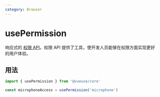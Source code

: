 ```yaml
---
category: Browser
---
```


# usePermission

响应式的 [权限 API](https://developer.mozilla.org/en-US/docs/Web/API/Permissions_API)。权限 API 提供了工具，使开发人员能够在权限方面实现更好的用户体验。

## 用法

```js
import { usePermission } from '@vueuse/core'

const microphoneAccess = usePermission('microphone')
```
